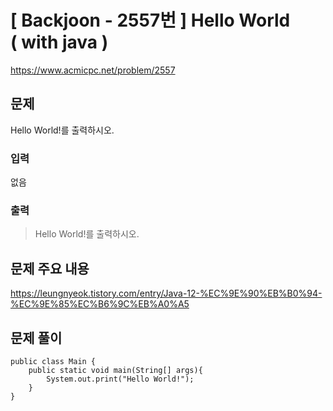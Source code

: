 # \[ Backjoon - 2557번 \] Hello World ( with java )
https://www.acmicpc.net/problem/2557
## 문제
Hello World!를 출력하시오.

### 입력
없음
### 출력
>
>Hello World!를 출력하시오.
>
## 문제 주요 내용
https://leungnyeok.tistory.com/entry/Java-12-%EC%9E%90%EB%B0%94-%EC%9E%85%EC%B6%9C%EB%A0%A5
## 문제 풀이

```
public class Main {  
    public static void main(String[] args){  
        System.out.print("Hello World!");  
    }  
}
```